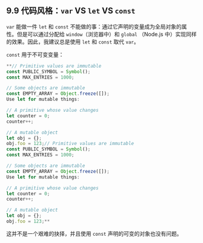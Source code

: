 ## 9.9 代码风格：`var` VS `let` VS `const`

`var` 能做一件 `let` 和 `const` 不能做的事：通过它声明的变量成为全局对象的属性。但是可以通过分配给 `window`（浏览器中）和 `global` （Node.js 中）实现同样的效果。因此，我建议总是使用 `let` 和 `const` 取代 `var`。

`const` 用于不可变变量：

```js
**// Primitive values are immutable
const PUBLIC_SYMBOL = Symbol();
const MAX_ENTRIES = 1000;

// Some objects are immutable
const EMPTY_ARRAY = Object.freeze([]);
Use let for mutable things:

// A primitive whose value changes
let counter = 0;
counter++;

// A mutable object
let obj = {};
obj.foo = 123;// Primitive values are immutable
const PUBLIC_SYMBOL = Symbol();
const MAX_ENTRIES = 1000;

// Some objects are immutable
const EMPTY_ARRAY = Object.freeze([]);
Use let for mutable things:

// A primitive whose value changes
let counter = 0;
counter++;

// A mutable object
let obj = {};
obj.foo = 123;**
```

这并不是一个艰难的抉择，并且使用 `const` 声明的可变的对象也没有问题。